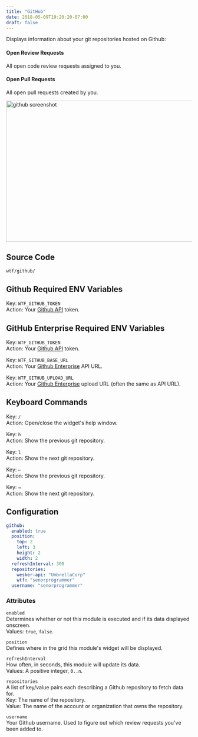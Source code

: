 ```yaml
---
title: "GitHub"
date: 2018-05-09T19:20:20-07:00
draft: false
---
```


Displays information about your git repositories hosted on Github:


#### Open Review Requests

All open code review requests assigned to you.

#### Open Pull Requests

All open pull requests created by you.

<img src="/imgs/modules/github.png" width="640" height="384" alt="github screenshot" />

## Source Code

```bash
wtf/github/
```

## Github Required ENV Variables

<span class="caption">Key:</span> `WTF_GITHUB_TOKEN` <br />
<span class="caption">Action:</span> Your <a href="https://developer.github.com/v3/oauth_authorizations/#create-a-new-authorization">Github API</a> token.

## GitHub Enterprise Required ENV Variables

<span class="caption">Key:</span> `WTF_GITHUB_TOKEN` <br />
<span class="caption">Action:</span> Your <a href="https://developer.github.com/v3/oauth_authorizations/#create-a-new-authorization">Github API</a> token.

<span class="caption">Key:</span> `WTF_GITHUB_BASE_URL` <br />
<span class="caption">Action:</span> Your <a href="https://developer.github.com/enterprise/2.13/v3/enterprise-admin/">Github Enterprise</a> API URL.

<span class="caption">Key:</span> `WTF_GITHUB_UPLOAD_URL` <br />
<span class="caption">Action:</span> Your <a href="https://developer.github.com/enterprise/2.13/v3/enterprise-admin/">Github Enterprise</a> upload URL (often the same as API URL).

## Keyboard Commands

<span class="caption">Key:</span> `/` <br />
<span class="caption">Action:</span> Open/close the widget's help window.

<span class="caption">Key:</span> `h` <br />
<span class="caption">Action:</span> Show the previous git repository.

<span class="caption">Key:</span> `l` <br />
<span class="caption">Action:</span> Show the next git repository.

<span class="caption">Key:</span> `←` <br />
<span class="caption">Action:</span> Show the previous git repository.

<span class="caption">Key:</span> `→` <br />
<span class="caption">Action:</span> Show the next git repository.

## Configuration

```yaml
github:
  enabled: true
  position:
    top: 2
    left: 3
    height: 2
    width: 2
  refreshInterval: 300
  repositories:
    wesker-api: "UmbrellaCorp"
    wtf: "senorprogrammer"
  username: "senorprogrammer"
```

### Attributes

`enabled` <br />
Determines whether or not this module is executed and if its data displayed onscreen. <br />
Values: `true`, `false`.

`position` <br />
Defines where in the grid this module's widget will be displayed. <br />

`refreshInterval` <br />
How often, in seconds, this module will update its data. <br />
Values: A positive integer, `0..n`.

`repositories` <br />
A list of key/value pairs each describing a Github repository to fetch data
for. <br />
<span class="caption">Key:</span> The name of the repository. <br />
<span class="caption">Value:</span> The name of the account or organization that owns the repository.

`username` <br />
Your Github username. Used to figure out which review requests you've
been added to.
